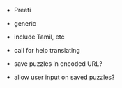 - Preeti
- generic
- include Tamil, etc

- call for help translating
- save puzzles in encoded URL?
- allow user input on saved puzzles?
